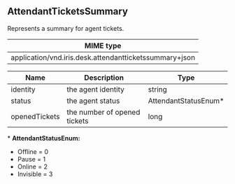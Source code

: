 ## AttendantTicketsSummary

Represents a summary for agent tickets.

| MIME type                                 |
|-------------------------------------------|
| application/vnd.iris.desk.attendantticketssummary+json|

| Name          | Description                  | Type                 |
|---------------|------------------------------|----------------------|
| identity      | the agent identity           | string               |
| status        | the agent status             | AttendantStatusEnum* |
| openedTickets | the number of opened tickets | long                 |

\* **AttendantStatusEnum:**  
- Offline = 0  
- Pause = 1  
- Online = 2  
- Invisible = 3  